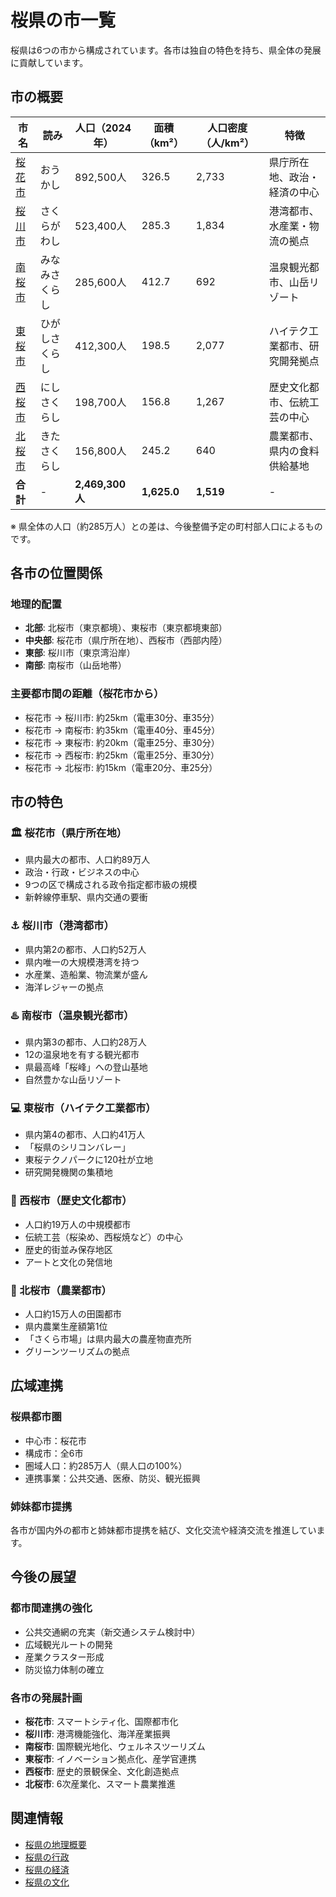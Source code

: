 # 桜県の市一覧

桜県は6つの市から構成されています。各市は独自の特色を持ち、県全体の発展に貢献しています。

## 市の概要

| 市名 | 読み | 人口（2024年） | 面積（km²） | 人口密度（人/km²） | 特徴 |
|------|------|----------------|-------------|-------------------|------|
| [桜花市](./sakura-ka-city.md) | おうかし | 892,500人 | 326.5 | 2,733 | 県庁所在地、政治・経済の中心 |
| [桜川市](./sakura-gawa-city.md) | さくらがわし | 523,400人 | 285.3 | 1,834 | 港湾都市、水産業・物流の拠点 |
| [南桜市](./minami-sakura-city.md) | みなみさくらし | 285,600人 | 412.7 | 692 | 温泉観光都市、山岳リゾート |
| [東桜市](./higashi-sakura-city.md) | ひがしさくらし | 412,300人 | 198.5 | 2,077 | ハイテク工業都市、研究開発拠点 |
| [西桜市](./nishi-sakura-city.md) | にしさくらし | 198,700人 | 156.8 | 1,267 | 歴史文化都市、伝統工芸の中心 |
| [北桜市](./kita-sakura-city.md) | きたさくらし | 156,800人 | 245.2 | 640 | 農業都市、県内の食料供給基地 |
| **合計** | - | **2,469,300人** | **1,625.0** | **1,519** | - |

※ 県全体の人口（約285万人）との差は、今後整備予定の町村部人口によるものです。

## 各市の位置関係

### 地理的配置
- **北部**: 北桜市（東京都境）、東桜市（東京都境東部）
- **中央部**: 桜花市（県庁所在地）、西桜市（西部内陸）
- **東部**: 桜川市（東京湾沿岸）
- **南部**: 南桜市（山岳地帯）

### 主要都市間の距離（桜花市から）
- 桜花市 → 桜川市: 約25km（電車30分、車35分）
- 桜花市 → 南桜市: 約35km（電車40分、車45分）
- 桜花市 → 東桜市: 約20km（電車25分、車30分）
- 桜花市 → 西桜市: 約25km（電車25分、車30分）
- 桜花市 → 北桜市: 約15km（電車20分、車25分）

## 市の特色

### 🏛️ 桜花市（県庁所在地）
- 県内最大の都市、人口約89万人
- 政治・行政・ビジネスの中心
- 9つの区で構成される政令指定都市級の規模
- 新幹線停車駅、県内交通の要衝

### ⚓ 桜川市（港湾都市）
- 県内第2の都市、人口約52万人
- 県内唯一の大規模港湾を持つ
- 水産業、造船業、物流業が盛ん
- 海洋レジャーの拠点

### ♨️ 南桜市（温泉観光都市）
- 県内第3の都市、人口約28万人
- 12の温泉地を有する観光都市
- 県最高峰「桜峰」への登山基地
- 自然豊かな山岳リゾート

### 💻 東桜市（ハイテク工業都市）
- 県内第4の都市、人口約41万人
- 「桜県のシリコンバレー」
- 東桜テクノパークに120社が立地
- 研究開発機関の集積地

### 🎨 西桜市（歴史文化都市）
- 人口約19万人の中規模都市
- 伝統工芸（桜染め、西桜焼など）の中心
- 歴史的街並み保存地区
- アートと文化の発信地

### 🌾 北桜市（農業都市）
- 人口約15万人の田園都市
- 県内農業生産額第1位
- 「さくら市場」は県内最大の農産物直売所
- グリーンツーリズムの拠点

## 広域連携

### 桜県都市圏
- 中心市：桜花市
- 構成市：全6市
- 圏域人口：約285万人（県人口の100%）
- 連携事業：公共交通、医療、防災、観光振興

### 姉妹都市提携
各市が国内外の都市と姉妹都市提携を結び、文化交流や経済交流を推進しています。

## 今後の展望

### 都市間連携の強化
- 公共交通網の充実（新交通システム検討中）
- 広域観光ルートの開発
- 産業クラスター形成
- 防災協力体制の確立

### 各市の発展計画
- **桜花市**: スマートシティ化、国際都市化
- **桜川市**: 港湾機能強化、海洋産業振興
- **南桜市**: 国際観光地化、ウェルネスツーリズム
- **東桜市**: イノベーション拠点化、産学官連携
- **西桜市**: 歴史的景観保全、文化創造拠点
- **北桜市**: 6次産業化、スマート農業推進

## 関連情報
- [桜県の地理概要](./overview.md)
- [桜県の行政](../government/administration.md)
- [桜県の経済](../economy/overview.md)
- [桜県の文化](../culture/traditions.md)